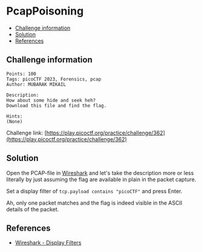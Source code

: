 # PcapPoisoning

- [Challenge information](#challenge-information)
- [Solution](#solution)
- [References](#references)

## Challenge information
```
Points: 100
Tags: picoCTF 2023, Forensics, pcap
Author: MUBARAK MIKAIL

Description:
How about some hide and seek heh?
Download this file and find the flag.

Hints:
(None)
```
Challenge link: [https://play.picoctf.org/practice/challenge/362](https://play.picoctf.org/practice/challenge/362)

## Solution

Open the PCAP-file in [Wireshark](https://www.wireshark.org/) and let's take the description more or less literally by just assuming the flag are available in plain in the packet capture.

Set a display filter of `tcp.payload contains "picoCTF"` and press Enter.

Ah, only one packet matches and the flag is indeed visible in the ASCII details of the packet.

## References

- [Wireshark - Display Filters](https://wiki.wireshark.org/DisplayFilters)
